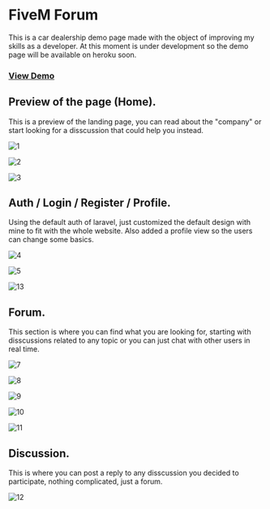 # FiveM Forum

This is a car dealership demo page made with the object of improving my skills as a developer. At this moment is under development so the demo page will be available on heroku soon.

### [View Demo](https://fivedemo.herokuapp.com/)

## Preview of the page (Home).

This is a preview of the landing page, you can read about the "company" or start looking for a disscussion that could help you instead.

![1](screenshots/home1.png)

![2](screenshots/home2.png)

![3](screenshots/home3.png)


## Auth / Login / Register / Profile.

Using the default auth of laravel, just customized the default design with mine to fit with the whole website. Also added a profile view so the users can change some basics.

![4](screenshots/login.png)

![5](screenshots/register.png)

![13](screenshots/profile.png)


## Forum.

This section is where you can find what you are looking for, starting with disscussions related to any topic or you can just chat with other users in real time.

![7](screenshots/forum2.png)

![8](screenshots/forum3.png)

![9](screenshots/forum4.png)

![10](screenshots/forum5.png)

![11](screenshots/forum6.png)


## Discussion.

This is where you can post a reply to any disscussion you decided to participate, nothing complicated, just a forum.

![12](screenshots/discussion.png)


